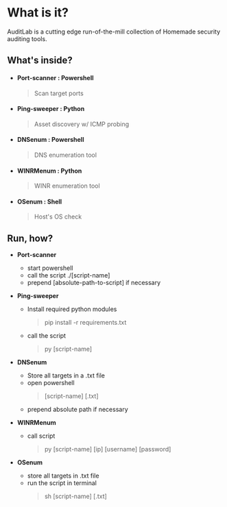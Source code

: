 # What is it?
AuditLab is a cutting edge run-of-the-mill collection of Homemade security auditing tools. 

## What's inside?
* #### Port-scanner : Powershell
    > Scan target ports
* #### Ping-sweeper : Python
    > Asset discovery w/ ICMP probing
* #### DNSenum : Powershell
    > DNS enumeration tool
* #### WINRMenum : Python
    > WINR enumeration tool
* #### OSenum : Shell
    > Host's OS check
## Run, how?

* __Port-scanner__
    * start powershell
    * call the script ./[script-name]
    * prepend [absolute-path-to-script] if necessary

* __Ping-sweeper__
    * Install required python modules
        > pip install -r requirements.txt
    * call the script
        > py [script-name]

* __DNSenum__
    * Store all targets in a .txt file
    * open powershell
        > [script-name] [.txt]
    * prepend absolute path if necessary

* __WINRMenum__
    * call script
        > py [script-name] [ip] [username] [password]

* __OSenum__
    * store all targets in .txt file
    * run the script in terminal
        >sh [script-name] [.txt]